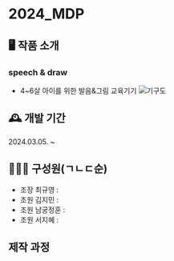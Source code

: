 # 2024_MDP

## 🖥 작품 소개
### speech & draw
- 4~6살 아이를 위한 발음&그림 교육기기
![기구도](https://github.com/Leegyu66/2024_MDP/assets/96297784/855c1e5d-15aa-4a5d-84f6-20f6823f7371)


## 🕰 개발 기간
2024.03.05. ~ 

## 👨‍👦‍👦 구성원(ㄱㄴㄷ순)
- 조장 최규영 :
- 조원 김지민 :
- 조원 남궁정훈 :
- 조원 서지혜 :

## 제작 과정
